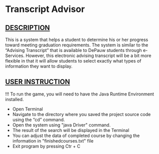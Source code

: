 # Transcript Advisor

## <ins>DESCRIPTION</ins>
This is a system that helps a student to determine his or her progress toward meeting graduation requirements.  The system is similar to the “Advising Transcript” that is available to DePauw students through e-Services. However, this electronic advising transcript will be a bit more flexible in that it will allow students to select exactly what types of information they want to display.

## <ins>USER INSTRUCTION</ins>
!!! To run the game, you will need to have the Java Runtime Environment installed.
- Open Terminal
- Navigate to the directory where you saved the project source code using the “cd” command.
- Open the system using "java Driver" command.
- The result of the search will be displayed in the Terminal
- You can adjust the data of completed course by changing the information in "finishedcourses.txt" file
- Exit program by pressing Ctr + C
